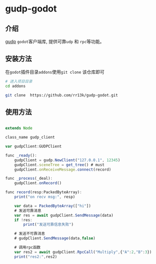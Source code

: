 # gudp-godot

## 介绍

[gudp](https://github.com/rr13k/gudp) `godot`客户端库, 提供可靠`udp` 和 `rpc`等功能。

## 安装方法

在`godot`插件目录`addons`使用`git clone` 该仓库即可

```sh
# 进入项目目录
cd addons

git clone  https://github.com/rr13k/gudp-godot.git
```

## 使用方法

```js

extends Node

class_name gudp_client

var gudpClient:GUDPClient

func _ready():
	gudpClient = gudp.NewClient("127.0.0.1", 12345)
	gudpClient.sceneTree = get_tree() # must
	gudpClient.onReceiveMessage.connect(record)

func _process(_deal):
	gudpClient.onRecord()

func record(resp:PackedByteArray):
	print("on recv msg:", resp)

    var data = PackedByteArray(["hi"])
    # 发送可靠消息
    var res = await gudpClient.SendMessage(data)
    if !res:
		print("发送可靠信息失败")

    # 发送不可靠消息
    # gudpClient.SendMessage(data,false)

    # 调用rpc函数
    var res2 = await gudpClient.RpcCall("Multiply",{"A":2,"B":3})
	print("res2:",res2)
```